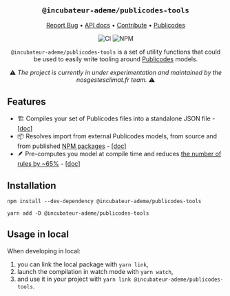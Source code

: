 <div align="center">
  <h3 align="center">
	<big><code>@incubateur-ademe/publicodes-tools</code></big>
  </h3>
  <p align="center">
   <a href="https://github.com/incubateur-ademe/publicodes-tools/issues">Report Bug</a>
   •
   <a href="https://incubateur-ademe.github.io/publicodes-tools/">API docs</a>
   •
   <a href="https://github.com/incubateur-ademe/publicodes-tools/blob/master/CONTRIBUTING.md">Contribute</a>
   •
   <a href="https://publi.codes">Publicodes</a>
  </p>

![CI][ci-link] ![NPM][npm-link]

`@incubateur-ademe/publicodes-tools` is a set of utility functions that could
be used to easily write tooling around [Publicodes](https://publi.codes)
models.

:warning: <i>The project is currently in under experimentation and maintained
by the nosgestesclimat.fr team.</i> :warning:

</div>

## Features

* 🏗️ Compiles your set of Publicodes files into a standalone JSON file - [[doc](https://incubateur-ademe.github.io/publicodes-tools/modules/compilation.html#md:compile-a-model-from-a-source)]
* 📦 Resolves import from external Publicodes models, from source and from published [NPM packages](https://www.npmjs.com/package/futureco-data) - [[doc](https://incubateur-ademe.github.io/publicodes-tools/modules/compilation.html#md:import-rules-from-a-npm-package)]
* 🪶 Pre-computes you model at compile time and reduces [the number of rules by ~65%](https://github.com/incubateur-ademe/nosgestesclimat/pull/1697) - [[doc](https://incubateur-ademe.github.io/publicodes-tools/modules/optims.html)]

## Installation

```
npm install --dev-dependency @incubateur-ademe/publicodes-tools

yarn add -D @incubateur-ademe/publicodes-tools
```

## Usage in local

When developing in local:

1. you can link the local package with `yarn link`,
2. launch the compilation in watch mode with `yarn watch`,
3. and use it in your project with `yarn link @incubateur-ademe/publicodes-tools`.

[ci-link]: https://img.shields.io/github/actions/workflow/status/incubateur-ademe/publicodes-tools/build.yml?logo=github&logoColor=white&label=build%20%26%20test
[npm-link]: https://img.shields.io/npm/v/%40incubateur-ademe%2Fpublicodes-tools?logo=npm&logoColor=white&color=salmon

